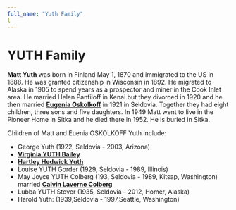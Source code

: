 ```yaml
---
full_name: "Yuth Family"
l
---
```

# YUTH Family

**Matt Yuth** was born in Finland May 1, 1870 and immigrated to the US
in 1888. He was granted citizenship in Wisconsin in 1892. He migrated to
Alaska in 1905 to spend years as a prospector and miner in the Cook
Inlet area. He married Helen Panfiloff in Kenai but they divorced in 1920 and he then married [**Eugenia Oskolkoff**](../_people/Yuth_Eugenia_Oskolkoff.md) in 1921 in Seldovia. Together
they had eight children, three sons and five daughters. In 1949 Matt
went to live in the Pioneer Home in Sitka and he died there in 1952. He
is buried in Sitka.

Children of Matt and Euenia OSKOLKOFF Yuth include:
 - George Yuth (1922, Seldovia - 2003, Arizona)
 - [**Virginia YUTH Bailey**](../_people/Bailey_Virginia_Yuth.md)
 - [**Hartley Hedwick Yuth**](../_people/Yuth_Hartley_Hedwick.md)
 - Louise YUTH Gorder (1929, Seldovia - 1989, Illinois)
 - May Joyce YUTH Colberg (193, Seldovia - 1989, Kitsap, Washington) married [**Calvin Laverne Colberg**](../_people/Colberg_Calvin_Laverne.md)
 - Lubba YUTH Stover (1935, Seldovia - 2012, Homer, Alaska)
 - Harold Yuth: (1939,Seldovia - 1997,Seattle, Washington)

